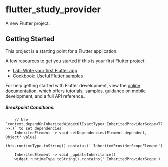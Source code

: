 # flutter_study_provider

A new Flutter project.

## Getting Started

This project is a starting point for a Flutter application.

A few resources to get you started if this is your first Flutter project:

- [Lab: Write your first Flutter app](https://docs.flutter.dev/get-started/codelab)
- [Cookbook: Useful Flutter samples](https://docs.flutter.dev/cookbook)

For help getting started with Flutter development, view the
[online documentation](https://docs.flutter.dev/), which offers tutorials,
samples, guidance on mobile development, and a full API reference.

##### Breakpoint Conditions:

```
    // Use `context.dependOnInheritedWidgetOfExactType<_InheritedProviderScope<T?>>()` to set dependencies
    InheritedElement -> void setDependencies(Element dependent, Object? value)
    this.runtimeType.toString().contains('_InheritedProviderScopeElement')

    InheritedElement -> void _updateInheritance()
    widget.runtimeType.toString().contains('_InheritedProviderScope')


```
